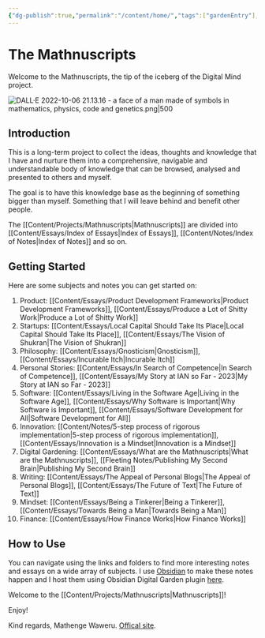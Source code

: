 ```yaml
---
{"dg-publish":true,"permalink":"/content/home/","tags":["gardenEntry"],"noteIcon":"2"}
---
```


# The Mathnuscripts

Welcome to the Mathnuscripts, the tip of the iceberg of the Digital Mind project.

![DALL·E 2022-10-06 21.13.16 - a face of a man made of symbols in mathematics, physics, code and genetics.png|500](/img/user/Media/DALL%C2%B7E%202022-10-06%2021.13.16%20-%20a%20face%20of%20a%20man%20made%20of%20symbols%20in%20mathematics,%20physics,%20code%20and%20genetics.png)
## Introduction

This is a long-term project to collect the ideas, thoughts and knowledge that I have and nurture them into a comprehensive, navigable and understandable body of knowledge that can be browsed, analysed and presented to others and myself.

The goal is to have this knowledge base as the beginning of something bigger than myself. Something that I will leave behind and benefit other people.

The [[Content/Projects/Mathnuscripts\|Mathnuscripts]] are divided into [[Content/Essays/Index of Essays\|Index of Essays]], [[Content/Notes/Index of Notes\|Index of Notes]] and so on.

## Getting Started

Here are some subjects and notes you can get started on: 
1. Product: [[Content/Essays/Product Development Frameworks\|Product Development Frameworks]], [[Content/Essays/Produce a Lot of Shitty Work\|Produce a Lot of Shitty Work]]
2. Startups: [[Content/Essays/Local Capital Should Take Its Place\|Local Capital Should Take Its Place]], [[Content/Essays/The Vision of Shukran\|The Vision of Shukran]]
3. Philosophy: [[Content/Essays/Gnosticism\|Gnosticism]], [[Content/Essays/Incurable Itch\|Incurable Itch]]
4. Personal Stories: [[Content/Essays/In Search of Competence\|In Search of Competence]], [[Content/Essays/My Story at IAN so Far - 2023\|My Story at IAN so Far - 2023]]
5. Software: [[Content/Essays/Living in the Software Age\|Living in the Software Age]], [[Content/Essays/Why Software is Important\|Why Software is Important]], [[Content/Essays/Software Development for All\|Software Development for All]]
6. Innovation: [[Content/Notes/5-step process of rigorous implementation\|5-step process of rigorous implementation]], [[Content/Essays/Innovation is a Mindset\|Innovation is a Mindset]]
7. Digital Gardening: [[Content/Essays/What are the Mathnuscripts\|What are the Mathnuscripts]], [[Fleeting Notes/Publishing My Second Brain\|Publishing My Second Brain]]
8. Writing: [[Content/Essays/The Appeal of Personal Blogs\|The Appeal of Personal Blogs]], [[Content/Essays/The Future of Text\|The Future of Text]]
9. Mindset: [[Content/Essays/Being a Tinkerer\|Being a Tinkerer]], [[Content/Essays/Towards Being a Man\|Towards Being a Man]]
10. Finance: [[Content/Essays/How Finance Works\|How Finance Works]]

## How to Use

You can navigate using the links and folders to find more interesting notes and essays on a wide array of subjects. I use [Obsidian](https://obsidian.md/) to make these notes happen and I host them using Obsidian Digital Garden plugin [here](https://github.com/oleeskild/obsidian-digital-garden).

Welcome to the [[Content/Projects/Mathnuscripts\|Mathnuscripts]]!

Enjoy!

Kind regards,
Mathenge Waweru.
[Offical site](https://mwaweru.com).